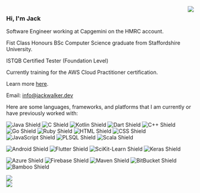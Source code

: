 <a href="https://discord.com/users/384106194069094430">
  <img src="https://lanyard-profile-readme.vercel.app/api/384106194069094430?hideTimestamp=true" align="right" />
</a>

### Hi, I'm Jack

Software Engineer working at Capgemini on the HMRC account.

Fist Class Honours BSc Computer Science graduate from Staffordshire University.

ISTQB Certified Tester (Foundation Level)

Currently training for the AWS Cloud Practitioner certification.

Learn more [here](https://jackwalker.dev/).

Email: info@jackwalker.dev

Here are some languages, frameworks, and platforms that I am currently or have previously worked with:

![Java Shield](https://img.shields.io/badge/Java-8a1252?style=flat-square&logoColor=white&logo=Java)
![C Shield](https://img.shields.io/badge/C-8a1252?style=flat-square&logoColor=white&logo=C)
![Kotlin Shield](https://img.shields.io/badge/Kotlin-8a1252?style=flat-square&logoColor=white&logo=Kotlin)
![Dart Shield](https://img.shields.io/badge/Dart-8a1252?style=flat-square&logoColor=white&logo=Dart)
![C++ Shield](https://img.shields.io/badge/C++-8a1252?style=flat-square&logoColor=white&logo=C%2b%2b)
![Go Shield](https://img.shields.io/badge/Go-8a1252?style=flat-square&logoColor=white&logo=Go)
![Ruby Shield](https://img.shields.io/badge/Ruby-8a1252?style=flat-square&logoColor=white&logo=Ruby)
![HTML Shield](https://img.shields.io/badge/HTML-8a1252?style=flat-square&logoColor=white&logo=HTML5)
![CSS Shield](https://img.shields.io/badge/CSS-8a1252?style=flat-square&logoColor=white&logo=CSS3)
![JavaScript Shield](https://img.shields.io/badge/JavaScript-8a1252?style=flat-square&logoColor=white&logo=JavaScript)
![PLSQL Shield](https://img.shields.io/badge/PL/SQL-8a1252?style=flat-square&logoColor=white&logo=Oracle)
![Scala Shield](https://img.shields.io/badge/Scala-8a1252?style=flat-square&logoColor=white&logo=Scala)

![Android Shield](https://img.shields.io/badge/Android-8a1252?style=flat-square&logoColor=white&logo=Android)
![Flutter Shield](https://img.shields.io/badge/Flutter-8a1252?style=flat-square&logoColor=white&logo=Flutter)
![SciKit-Learn Shield](https://img.shields.io/badge/SciKit--Learn-8a1252?style=flat-square&logoColor=white&logo=SciKit-Learn)
![Keras Shield](https://img.shields.io/badge/Keras-8a1252?style=flat-square&logoColor=white&logo=Keras)

![Azure Shield](https://img.shields.io/badge/Azure-8a1252?style=flat-square&logoColor=white&logo=Microsoft-Azure)
![Firebase Shield](https://img.shields.io/badge/Firebase-8a1252?style=flat-square&logoColor=white&logo=Firebase)
![Maven Shield](https://img.shields.io/badge/Maven-8a1252?style=flat-square&logoColor=white&logo=Apache-Maven)
![BitBucket Shield](https://img.shields.io/badge/BitBucket-8a1252?style=flat-square&logoColor=white&logo=BitBucket)
![Bamboo Shield](https://img.shields.io/badge/Bamboo-8a1252?style=flat-square&logoColor=white&logo=Bamboo)

<div align="center" style="display: grid;">
  <img src="https://github-readme-stats.vercel.app/api/top-langs/?username=JackW-Dev&theme=midnight-purple&hide_border=true&show_icons=true&layout=compact&langs_count=8&hide=javascript,html,css,cmake,php,jupyter%20notebook"/>
  <img src="https://github-readme-stats.vercel.app/api?username=JackW-Dev&theme=midnight-purple&hide_border=true&show_icons=true&&count_private=true&include_all_commits=true"/>
</div>

